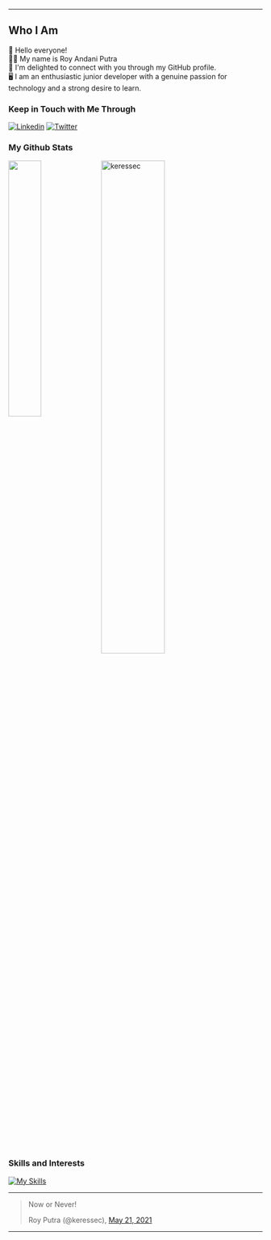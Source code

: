 ___
## Who I Am
👋 Hello everyone!\
🙋‍♂️ My name is Roy Andani Putra\
🤝 I'm delighted to connect with you through my GitHub profile. \
🖥️ I am an enthusiastic junior developer with a genuine passion for technology and a strong desire to learn.
### Keep in Touch with Me Through
[![Linkedin](https://img.shields.io/badge/-Linkedin-blue?logo=linkedin&logoColor=white&labelColor=blue)](https://www.linkedin.com/in/keressec/)
[![Twitter](https://img.shields.io/twitter/follow/keressec?style=social)](https://twitter.com/keressec)
### My Github Stats
<a href="https://github.com/keressec"><img align="left" width="36%" src="https://github-readme-stats.vercel.app/api/top-langs/?username=keressec&layout=compact&theme=tokyonight" /></a>
<img width="50%" src="https://github-readme-streak-stats.herokuapp.com/?user=keressec&theme=tokyonight" alt="keressec" /> 
### Skills and Interests
[![My Skills](https://skillicons.dev/icons?i=java,html,css,bootstrap,js,expressjs,php,laravel,git,mysql)](https://skillicons.dev) 
___
> Now or Never!
> 
> Roy Putra (@keressec), [May 21, 2021](https://twitter.com/keressec/status/1395665925135683585)
___
